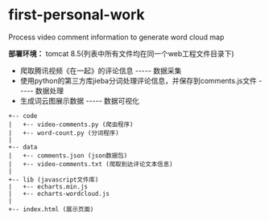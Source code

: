 # first-personal-work
Process video comment information to generate word cloud map

**部署环境：** tomcat 8.5(列表中所有文件均在同一个web工程文件目录下)

* 爬取腾讯视频《在一起》的评论信息 ----- 数据采集
* 使用python的第三方库jieba分词处理评论信息，并保存到comments.js文件 ----- 数据处理
* 生成词云图展示数据 ----- 数据可视化


```
+-- code
|   +-- video-comments.py (爬虫程序)
|   +-- word-count.py (分词程序)
|
+-- data
|   +-- comments.json (json数据包)
|   +-- video-comments.txt (爬取到达评论文本信息)
|
+-- lib (javascript文件库)
|   +-- echarts.min.js 
|   +-- echarts-wordcloud.js
|
+-- index.html (展示页面)
```
